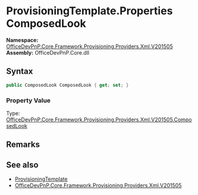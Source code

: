 # ProvisioningTemplate.Properties ComposedLook
  

**Namespace:** [OfficeDevPnP.Core.Framework.Provisioning.Providers.Xml.V201505](OfficeDevPnP.Core.Framework.Provisioning.Providers.Xml.V201505.md)  
**Assembly:** OfficeDevPnP.Core.dll  
## Syntax
```C#
public ComposedLook ComposedLook { get; set; }
```

### Property Value
Type: [OfficeDevPnP.Core.Framework.Provisioning.Providers.Xml.V201505.ComposedLook](OfficeDevPnP.Core.Framework.Provisioning.Providers.Xml.V201505.ComposedLook.md)  

## Remarks 

## See also
- [ProvisioningTemplate](OfficeDevPnP.Core.Framework.Provisioning.Providers.Xml.V201505.ProvisioningTemplate.md) 
- [OfficeDevPnP.Core.Framework.Provisioning.Providers.Xml.V201505](OfficeDevPnP.Core.Framework.Provisioning.Providers.Xml.V201505.md)
